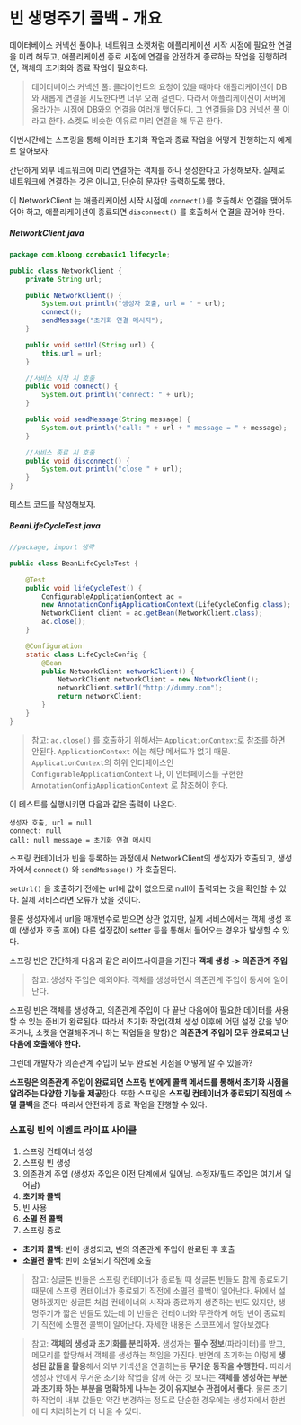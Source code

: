 # 빈 생명주기 콜백 - 개요
데이터베이스 커넥션 풀이나, 네트워크 소켓처럼 애플리케이션 시작 시점에 필요한 연결을 미리 해두고, 애플리케이션 종료 시점에 연결을 안전하게 종료하는 작업을 진행하려면, 객체의 초기화와 종료 작업이 필요하다.

>데이터베이스 커넥션 풀: 클라이언트의 요청이 있을 때마다 애플리케이션이 DB와 새롭게 연결을 시도한다면 너무 오래 걸린다. 따라서 애플리케이션이 서버에 올라가는 시점에 DB와의 연결을 여러개 맺어둔다. 그 연결들을 DB 커넥션 풀 이라고 한다. 소켓도 비슷한 이유로 미리 연결을 해 두곤 한다.

이번시간에는 스프링을 통해 이러한 초기화 작업과 종료 작업을 어떻게 진행하는지 예제로 알아보자.

간단하게 외부 네트워크에 미리 연결하는 객체를 하나 생성한다고 가정해보자. 실제로 네트워크에 연결하는 것은 아니고, 단순히 문자만 출력하도록 했다.

이 NetworkClient 는 애플리케이션 시작 시점에 `connect()`를 호출해서 연결을 맺어두어야 하고, 애플리케이션이 종료되면 `disconnect()` 를 호출해서 연결을 끊어야 한다.

##### NetworkClient.java
```Java
package com.kloong.corebasic1.lifecycle;

public class NetworkClient {
    private String url;

    public NetworkClient() {
        System.out.println("생성자 호출, url = " + url);
        connect();
        sendMessage("초기화 연결 메시지");
    }

    public void setUrl(String url) {
        this.url = url;
    }

    //서비스 시작 시 호출
    public void connect() {
        System.out.println("connect: " + url);
    }

    public void sendMessage(String message) {
        System.out.println("call: " + url + " message = " + message);
    }

    //서비스 종료 시 호출
    public void disconnect() {
        System.out.println("close " + url);
    }
}
```

테스트 코드를 작성해보자.

##### BeanLifeCycleTest.java
```Java
//package, import 생략

public class BeanLifeCycleTest {

    @Test
    public void lifeCycleTest() {
        ConfigurableApplicationContext ac =
        new AnnotationConfigApplicationContext(LifeCycleConfig.class);
        NetworkClient client = ac.getBean(NetworkClient.class);
        ac.close();
    }

    @Configuration
    static class LifeCycleConfig {
        @Bean
        public NetworkClient networkClient() {
            NetworkClient networkClient = new NetworkClient();
            networkClient.setUrl("http://dummy.com");
            return networkClient;
        }
    }
}
```

>참고: `ac.close()` 를 호출하기 위해서는 `ApplicationContext`로 참조를 하면 안된다. `ApplicationContext` 에는 해당 메서드가 없기 때문. `ApplicationContext`의 하위 인터페이스인 `ConfigurableApplicationContext` 나, 이 인터페이스를 구현한 `AnnotationConfigApplicationContext` 로 참조해야 한다.

이 테스트를 실행시키면 다음과 같은 출력이 나온다.
```text
생성자 호출, url = null
connect: null
call: null message = 초기화 연결 메시지
```

스프링 컨테이너가 빈을 등록하는 과정에서 NetworkClient의 생성자가 호출되고, 생성자에서 `connect()` 와 `sendMessage()` 가 호출된다.

`setUrl()` 을 호출하기 전에는 url에 값이 없으므로 null이 출력되는 것을 확인할 수 있다. 실제 서비스라면 오류가 났을 것이다.

물론 생성자에서 url을 매개변수로 받으면 상관 없지만, 실제 서비스에서는 객체 생성 후에 (생성자 호출 후에) 다른 설정값이 setter 등을 통해서 들어오는 경우가 발생할 수 있다.

스프링 빈은 간단하게 다음과 같은 라이프사이클을 가진다
**객체 생성 -> 의존관계 주입**

>참고: 생성자 주입은 예외이다. 객체를 생성하면서 의존관계 주입이 동시에 일어난다.

스프링 빈은 객체를 생성하고, 의존관계 주입이 다 끝난 다음에야 필요한 데이터를 사용할 수 있는 준비가 완료된다. 따라서 초기화 작업(객체 생성 이후에 어떤 설정 값을 넣어주거나, 소켓을 연결해주거나 하는 작업들을 말함)은 **의존관계 주입이 모두 완료되고 난 다음에 호출해야 한다.**

그런데 개발자가 의존관계 주입이 모두 완료된 시점을 어떻게 알 수 있을까?

**스프링은 의존관계 주입이 완료되면 스프링 빈에게 콜백 메서드를 통해서 초기화 시점을 알려주는 다양한 기능을 제공**한다. 또한 스프링은 **스프링 컨테이너가 종료되기 직전에 소멸 콜백**을 준다. 따라서 안전하게 종료 작업을 진행할 수 있다.


### 스프링 빈의 이벤트 라이프 사이클
1. 스프링 컨테이너 생성
2. 스프링 빈 생성
3. 의존관계 주입 (생성자 주입은 이전 단계에서 일어남. 수정자/필드 주입은 여기서 일어남)
4. **초기화 콜백**
5. 빈 사용
6. **소멸 전 콜백**
7. 스프링 종료

- **초기화 콜백**: 빈이 생성되고, 빈의 의존관계 주입이 완료된 후 호출
- **소멸전 콜백**: 빈이 소멸되기 직전에 호출

>참고: 싱글톤 빈들은 스프링 컨테이너가 종료될 때 싱글톤 빈들도 함께 종료되기 때문에 스프링 컨테이너가 종료되기 직전에 소멸전 콜백이 일어난다. 뒤에서 설명하겠지만 싱글톤 처럼 컨테이너의 시작과 종료까지 생존하는 빈도 있지만, 생명주기가 짧은 빈들도 있는데 이 빈들은 컨테이너와 무관하게 해당 빈이 종료되기 직전에 소멸전 콜백이 일어난다. 자세한 내용은 스코프에서 알아보겠다.

>참고: **객체의 생성과 초기화를 분리하자.**
>생성자는 **필수 정보**(파라미터)를 받고, 메모리를 할당해서 객체를 생성하는 책임을 가진다. 반면에 초기화는 이렇게 **생성된 값들을 활용**해서 외부 커넥션을 연결하는등 **무거운 동작을 수행한다.**
>따라서 생성자 안에서 무거운 초기화 작업을 함께 하는 것 보다는 **객체를 생성하는 부분과 초기화 하는 부분을 명확하게 나누는 것이 유지보수 관점에서 좋다.** 물론 초기화 작업이 내부 값들만 약간 변경하는 정도로 단순한 경우에는 생성자에서 한번에 다 처리하는게 더 나을 수 있다.